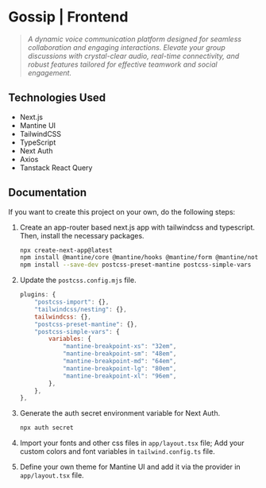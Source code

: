 # Gossip | Frontend

> *A dynamic voice communication platform designed for seamless collaboration and engaging interactions. Elevate your group discussions with crystal-clear audio, real-time connectivity, and robust features tailored for effective teamwork and social engagement.*

## Technologies Used

- Next.js
- Mantine UI
- TailwindCSS
- TypeScript
- Next Auth
- Axios
- Tanstack React Query

## Documentation

If you want to create this project on your own, do the following steps:

1. Create an app-router based next.js app with tailwindcss and typescript. Then, install the necessary packages.

    ```bash
    npx create-next-app@latest
    npm install @mantine/core @mantine/hooks @mantine/form @mantine/notifications @fontsource-variable/orbitron @fontsource-variable/saira @tabler/icons-react next-auth@beta axios @tanstack/react-query
    npm install --save-dev postcss-preset-mantine postcss-simple-vars
    ```

2. Update the `postcss.config.mjs` file.

    ```js
    plugins: {
        "postcss-import": {},
        "tailwindcss/nesting": {},
        tailwindcss: {},
        "postcss-preset-mantine": {},
        "postcss-simple-vars": {
            variables: {
                "mantine-breakpoint-xs": "32em",
                "mantine-breakpoint-sm": "48em",
                "mantine-breakpoint-md": "64em",
                "mantine-breakpoint-lg": "80em",
                "mantine-breakpoint-xl": "96em",
            },
        },
    },
    ```

3. Generate the auth secret environment variable for Next Auth.

    ```bash
    npx auth secret
    ```

4. Import your fonts and other css files in `app/layout.tsx` file; Add your custom colors and font variables in `tailwind.config.ts` file.
5. Define your own theme for Mantine UI and add it via the provider in `app/layout.tsx` file.
